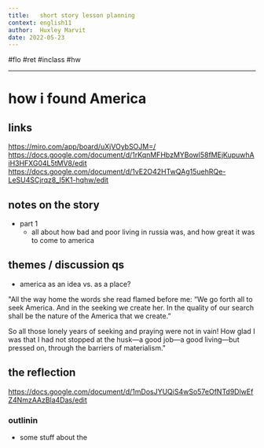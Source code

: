 ```yaml
---
title:   short story lesson planning
context: english11
author:  Huxley Marvit
date: 2022-05-23
---
```


#flo #ret
#inclass #hw

***

# how i found America
## links
https://miro.com/app/board/uXjVOybSOJM=/
https://docs.google.com/document/d/1rKqnMFHbzMYBowl58fMEjKupuwhAiH3HFXG04L5tMV8/edit
https://docs.google.com/document/d/1vE2O42HTwQAg15uehRQe-LeSU4SCjrqz8_I5K1-hqhw/edit

## notes on the story
- part 1
	- all about how bad and poor living in russia was, and how great it was to come to america

## themes / discussion qs
- america as an idea vs. as a place?


"All the way home the words she read flamed before me: “We go forth all to seek America. And in the seeking we create her. In the quality of our search shall be the nature of the America that we create.”

So all those lonely years of seeking and praying were not in vain! How glad I was that I had not stopped at the husk—a good job—a good living—but pressed on, through the barriers of materialism."

## the reflection
https://docs.google.com/document/d/1mDosJYUQiS4wSo57eOfNTd9DlwEfZ4NmzAAzBla4Das/edit

### outlinin
- some stuff about the









